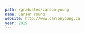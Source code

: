 ```yaml
---
path: /graduates/carson-young
name: Carson Young
website: http://www.carsonyoung.ca
year: 2019
---
```

